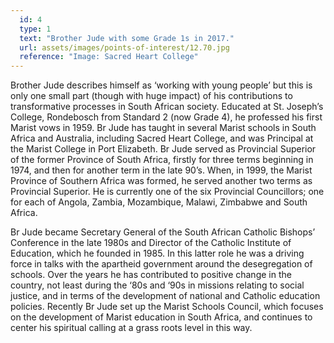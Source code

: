 ```yaml
---
  id: 4
  type: 1
  text: "Brother Jude with some Grade 1s in 2017."
  url: assets/images/points-of-interest/12.70.jpg
  reference: "Image: Sacred Heart College"
---
```

Brother Jude describes himself as ‘working with young people’ but this is only one small part (though with huge impact) of his contributions to transformative processes in South African society. Educated at St. Joseph’s College, Rondebosch from Standard 2 (now Grade 4), he professed his first Marist vows in 1959. Br Jude has taught in several Marist schools in South Africa and Australia, including Sacred Heart College, and was Principal at the Marist College in Port Elizabeth. Br Jude served as Provincial Superior of the former Province of South Africa, firstly for three terms beginning in 1974, and then for another term in the late 90’s. When, in 1999, the Marist Province of Southern Africa was formed, he served another two terms as Provincial Superior. He is currently one of the six Provincial Councillors; one for each of Angola, Zambia, Mozambique, Malawi, Zimbabwe and South Africa.

Br Jude became Secretary General of the South African Catholic Bishops’ Conference in the late 1980s and Director of the Catholic Institute of Education, which he founded in 1985. In this latter role he was a driving force in talks with the apartheid government around the desegregation of schools. Over the years he has contributed to positive change in the country, not least during the ‘80s and ‘90s in missions relating to social justice, and in terms of the development of national and Catholic education policies. Recently Br Jude set up the Marist Schools Council, which focuses on the development of Marist education in South Africa, and continues to center his spiritual calling at a grass roots level in this way.
